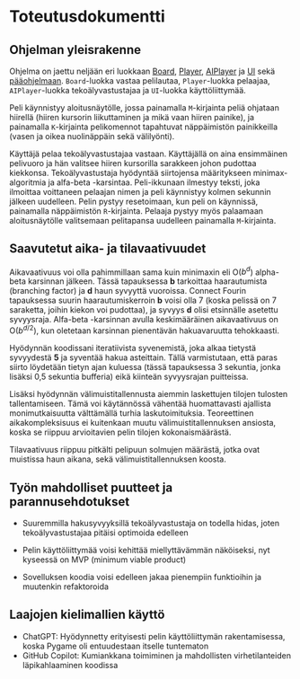 # Toteutusdokumentti

## Ohjelman yleisrakenne

Ohjelma on jaettu neljään eri luokkaan [Board](../src/board.py), [Player](../src/player.py), [AIPlayer](../src/ai_player.py) ja [UI](../src/ui.py) sekä [pääohjelmaan](../src/connect_four.py). `Board`-luokka vastaa pelilautaa, `Player`-luokka pelaajaa, `AIPlayer`-luokka tekoälyvastustajaa ja `UI`-luokka käyttöliittymää.

Peli käynnistyy aloitusnäytölle, jossa painamalla `M`-kirjainta peliä ohjataan hiirellä (hiiren kursorin liikuttaminen ja mikä vaan hiiren painike), ja painamalla `K`-kirjainta pelikomennot tapahtuvat näppäimistön painikkeilla (vasen ja oikea nuolinäppäin sekä välilyönti).

Käyttäjä pelaa tekoälyvastustajaa vastaan. Käyttäjällä on aina ensimmäinen pelivuoro ja hän valitsee hiiren kursorilla sarakkeen johon pudottaa kiekkonsa. Tekoälyvastustaja hyödyntää siirtojensa määritykseen minimax-algoritmia ja alfa-beta -karsintaa. Peli-ikkunaan ilmestyy teksti, joka ilmoittaa voittaneen pelaajan nimen ja peli käynnistyy kolmen sekunnin jälkeen uudelleen. Pelin pystyy resetoimaan, kun peli on käynnissä, painamalla näppäimistön `R`-kirjainta. Pelaaja pystyy myös palaamaan aloitusnäytölle valitsemaan pelitapansa uudelleen painamalla `M`-kirjainta.

## Saavutetut aika- ja tilavaativuudet

Aikavaativuus voi olla pahimmillaan sama kuin minimaxin eli O($b^d$) alpha-beta karsinnan jälkeen. Tässä tapauksessa **b** tarkoittaa haarautumista (branching factor) ja **d** haun syvyyttä vuoroissa.
Connect Fourin tapauksessa suurin haarautumiskerroin **b** voisi olla 7 (koska pelissä on 7 saraketta, joihin kiekon voi pudottaa), ja syvyys **d** olisi etsinnälle asetettu syvyysraja. Alfa-beta -karsinnan avulla keskimääräinen aikavaativuus on O($b^{d/2}$), kun oletetaan karsinnan pienentävän hakuavaruutta tehokkaasti.

Hyödynnän koodissani iteratiivista syvenemistä, joka alkaa tietystä syvyydestä **5** ja syventää hakua asteittain. Tällä varmistutaan, että paras siirto löydetään tietyn ajan kuluessa (tässä tapauksessa 3 sekuntia, jonka lisäksi 0,5 sekuntia bufferia) eikä kiinteän syvyysrajan puitteissa.

Lisäksi hyödynnän välimuistitallennusta aiemmin laskettujen tilojen tulosten tallentamiseen. Tämä voi käytännössä vähentää huomattavasti ajallista monimutkaisuutta välttämällä turhia laskutoimituksia. Teoreettinen aikakompleksisuus ei kuitenkaan muutu välimuistitallennuksen ansiosta, koska se riippuu arvioitavien pelin tilojen kokonaismäärästä.

Tilavaativuus riippuu pitkälti pelipuun solmujen määrästä, jotka ovat muistissa haun aikana, sekä välimuistitallennuksen koosta.

## Työn mahdolliset puutteet ja parannusehdotukset

- Suuremmilla hakusyvyyksillä tekoälyvastustaja on todella hidas, joten tekoälyvastustajaa pitäisi optimoida edelleen

- Pelin käyttöliittymää voisi kehittää miellyttävämmän näköiseksi, nyt kyseessä on MVP (minimum viable product)

- Sovelluksen koodia voisi edelleen jakaa pienempiin funktioihin ja muutenkin refaktoroida

## Laajojen kielimallien käyttö

- ChatGPT: Hyödynnetty erityisesti pelin käyttöliittymän rakentamisessa, koska Pygame oli entuudestaan itselle tuntematon
- GitHub Copilot: Kumiankkana toimiminen ja mahdollisten virhetilanteiden läpikahlaaminen koodissa
